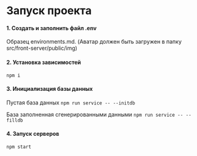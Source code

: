 # Запуск проекта

#### 1. Создать и заполнить файл .env
Образец environments.md. (Аватар должен быть загружен в папку src/front-server/public/img)

#### 2. Установка зависимостей
`npm i`

#### 3. Инициализация базы данных
Пустая база данных
`npm run service -- --initdb`

База заполненная сгенерированными данными
`npm run service -- --filldb`

#### 4. Запуск серверов
`npm start`

